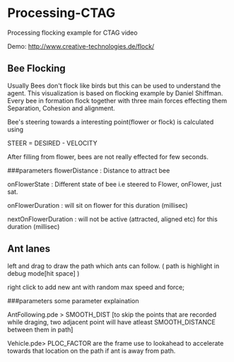 # Processing-CTAG
Processing flocking example for CTAG video

Demo: http://www.creative-technologies.de/flock/

## Bee Flocking
Usually Bees don't flock like birds but this can be used to understand the agent. This visualization is based on flocking example by Daniel Shiffman. Every bee in formation flock together with three main forces effecting them
Separation, Cohesion and alignment.

Bee's steering towards a interesting point(flower or flock) is calculated using

STEER = DESIRED - VELOCITY

After filling from flower, bees are not really effected for few seconds.


###parameters 
flowerDistance :  Distance to attract bee

onFlowerState : Different state of bee i.e steered to Flower, onFlower, just sat.

onFlowerDuration : will sit on flower for this duration  (millisec)

nextOnFlowerDuration : will not be active (attracted, aligned etc) for this duration (millisec) 


## Ant lanes

left and drag to draw the path which ants can follow. ( path is highlight in debug mode[hit space] )

right click to add new ant with random max speed and force;

###parameters
some parameter explaination

AntFollowing.pde > SMOOTH_DIST [to skip the points that are recorded while draging, two adjacent point will have atleast SMOOTH_DISTANCE between them in path]

Vehicle.pde> PLOC_FACTOR  are the frame use to lookahead to accelerate towards that location on the path if ant is away from path.
